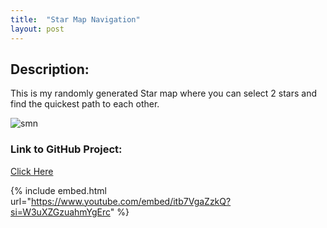 ```yaml
---
title:  "Star Map Navigation"
layout: post
---
```


## Description:
This is my randomly generated Star map where you can select 2 stars and find the quickest path to each other.

![smn](https://github.com/OnlyRyNMC/OnlyRyNMC.github.io/assets/147284195/aad4fabd-a12a-4b5e-931c-9767963d7268)


### Link to GitHub Project:
[Click Here](https://github.com/OnlyRyNMC/Star-Map-Navigation)

{% include embed.html url="https://www.youtube.com/embed/itb7VgaZzkQ?si=W3uXZGzuahmYgErc" %}

